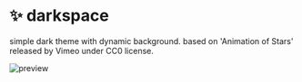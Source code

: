 # ✨ darkspace

simple dark theme with dynamic background. based on 'Animation of Stars' released by Vimeo under CC0 license.

![preview](https://addons.mozilla.org/user-media/version-previews/full/3827/3827732.svg)
